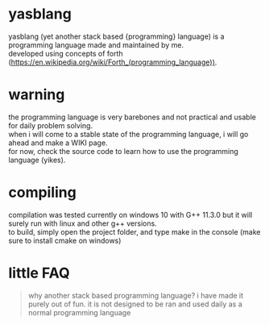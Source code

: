 # yasblang

yasblang (yet another stack based {programming} language) is a programming language made and maintained by me.  
developed using concepts of forth (https://en.wikipedia.org/wiki/Forth_(programming_language)).

# warning

the programming language is very barebones and not practical and usable for daily problem solving.  
when i will come to a stable state of the programming language, i will go ahead and make a WIKI page.  
for now, check the source code to learn how to use the programming language (yikes).

# compiling

compilation was tested currently on windows 10 with G++ 11.3.0 but it will surely run with linux and other g++ versions.  
to build, simply open the project folder, and type make in the console (make sure to install cmake on windows)

# little FAQ

> why another stack based programming language?
i have made it purely out of fun. it is not designed to be ran and used daily as a normal programming language